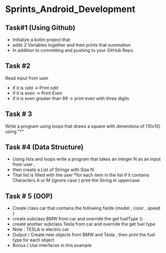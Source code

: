 # Sprints_Android_Development


## Task#1 (Using Github)
* Initialize  a kotlin project that
* adds 2 Variables together and then prints that summation
* In addition to committing and pushing to  your GitHub Repo

## Task #2
Read input from user 
* if it is odd -> Print odd
* if it is even -> Print Even
* if it is  even greater than 99 -> print even with three digits
 
## Task # 3
 Write a program using loops that draws a square with dimentions of (10x10) using "*"
  
## Task #4 (Data Structure)
* Using lists and loops write  a program that takes an integer N as an input from user ,
* then create a List of Strings with Size N
* That list is filled with the user
*for each item in the list if it contains Characters A or M (ignore case )
print the String in uppercase

## Task # 5 (OOP)

*  Create class car that contains the following fields (model ,  color , speed )
* create subclass BMW from car and override the get fuelType ()
* create another subclass Tesla from car and override the get fuel type
* Note : TESLA is electric car
* Output /  Create new objects from BMW and Tesla , then print the fuel type for each object
* Bonus / Use interfaces in this example

   

 
 
